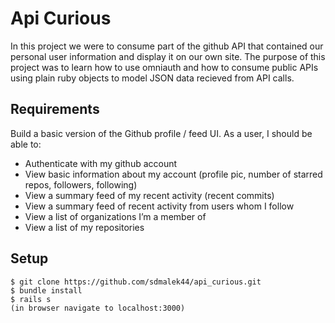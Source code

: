 # Api Curious
  
In this project we were to consume part of the github API that contained our personal user information and display it on our own site. The purpose of this project was to learn how to use omniauth and how to consume public APIs using plain ruby objects to model JSON data recieved from API calls.  

## Requirements

Build a basic version of the Github profile / feed UI. As a user, I should be able to:

* Authenticate with my github account
* View basic information about my account (profile pic, number of starred repos, followers, following)
* View a summary feed of my recent activity (recent commits)
* View a summary feed of recent activity from users whom I follow
* View a list of organizations I’m a member of
* View a list of my repositories  

## Setup  
```
$ git clone https://github.com/sdmalek44/api_curious.git  
$ bundle install 
$ rails s
(in browser navigate to localhost:3000)  
``` 
